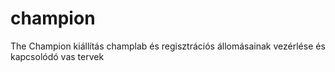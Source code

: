 # champion
The Champion kiállítás champlab és regisztrációs állomásainak vezérlése és kapcsolódó vas tervek
